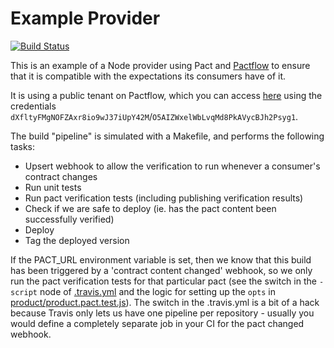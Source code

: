 # Example Provider

[![Build Status](https://travis-ci.com/pactflow/example-provider.svg?branch=master)](https://travis-ci.com/pactflow/example-provider)

This is an example of a Node provider using Pact and [Pactflow](https://pactflow.io) to ensure that it is compatible with the expectations its consumers have of it.

It is using a public tenant on Pactflow, which you can access [here](https://test.pact.dius.com.au) using the credentials `dXfltyFMgNOFZAxr8io9wJ37iUpY42M`/`O5AIZWxelWbLvqMd8PkAVycBJh2Psyg1`.

The build "pipeline" is simulated with a Makefile, and performs the following tasks:

* Upsert webhook to allow the verification to run whenever a consumer's contract changes
* Run unit tests
* Run pact verification tests (including publishing verification results)
* Check if we are safe to deploy (ie. has the pact content been successfully verified)
* Deploy
* Tag the deployed version

If the PACT_URL environment variable is set, then we know that this build has been triggered by a 'contract content changed' webhook, so we only run the pact verification tests for that particular pact (see the switch in the `-script` node of [.travis.yml](.travis.yml) and the logic for setting up the `opts` in [product/product.pact.test.js](product/product.pact.test.js)). The switch in the .travis.yml is a bit of a hack because Travis only lets us have one pipeline per repository - usually you would define a completely separate job in your CI for the pact changed webhook.
